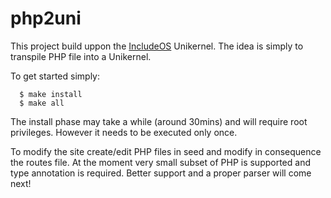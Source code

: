 # php2uni

This project build uppon the [IncludeOS](http://www.includeos.org/) Unikernel.
The idea is simply to transpile PHP file into a Unikernel.

To get started simply:

```
  $ make install
  $ make all
```

The install phase may take a while (around 30mins) and will require root privileges.
However it needs to be executed only once.

To modify the site create/edit PHP files in seed and modify in consequence the routes file.
At the moment very small subset of PHP is supported and type annotation is required.
Better support and a proper parser will come next!
